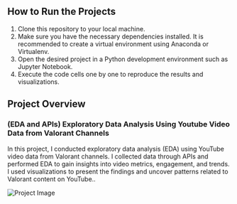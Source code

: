 <h2>How to Run the Projects</h2>
<ol>
  <li>Clone this repository to your local machine.</li>
  <li>Make sure you have the necessary dependencies installed. It is recommended to create a virtual environment using Anaconda or Virtualenv.</li>
  <li>Open the desired project in a Python development environment such as Jupyter Notebook.</li>
  <li>Execute the code cells one by one to reproduce the results and visualizations.</li>
</ol>

<h2>Project Overview</h2>
<h3>(EDA and APIs) Exploratory Data Analysis Using Youtube Video Data from Valorant Channels</h3>
<p>In this project, I conducted exploratory data analysis (EDA) using YouTube video data from Valorant channels. I collected data through APIs and performed EDA to gain insights into video metrics, engagement, and trends. I used visualizations to present the findings and uncover patterns related to Valorant content on YouTube..</p>

<img src="https://github.com/Victor-Bene/DataScience_projects/assets/133928660/205c1d59-4f1f-448d-a4d8-bc38bce378fa" alt="Project Image">

